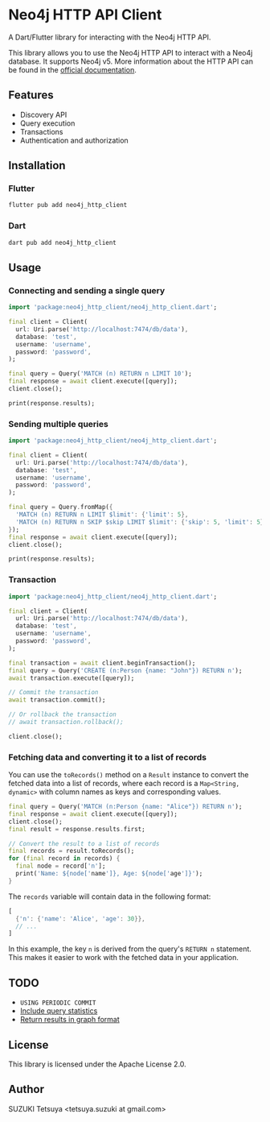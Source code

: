 # Neo4j HTTP API Client

A Dart/Flutter library for interacting with the Neo4j HTTP API.

This library allows you to use the Neo4j HTTP API to interact with a Neo4j database. It supports Neo4j v5. More information about the HTTP API can be found in the [official documentation](https://neo4j.com/docs/http-api/current/).

## Features

- Discovery API
- Query execution
- Transactions
- Authentication and authorization

## Installation

### Flutter

```bash
flutter pub add neo4j_http_client
```

### Dart

```bash
dart pub add neo4j_http_client
```

## Usage

### Connecting and sending a single query

```dart
import 'package:neo4j_http_client/neo4j_http_client.dart';

final client = Client(
  url: Uri.parse('http://localhost:7474/db/data'),
  database: 'test',
  username: 'username',
  password: 'password',
);

final query = Query('MATCH (n) RETURN n LIMIT 10');
final response = await client.execute([query]);
client.close();

print(response.results);
```

### Sending multiple queries

```dart
import 'package:neo4j_http_client/neo4j_http_client.dart';

final client = Client(
  url: Uri.parse('http://localhost:7474/db/data'),
  database: 'test',
  username: 'username',
  password: 'password',
);

final query = Query.fromMap({
  'MATCH (n) RETURN n LIMIT $limit': {'limit': 5},
  'MATCH (n) RETURN n SKIP $skip LIMIT $limit': {'skip': 5, 'limit': 5},
});
final response = await client.execute([query]);
client.close();

print(response.results);
```

### Transaction

```dart
import 'package:neo4j_http_client/neo4j_http_client.dart';

final client = Client(
  url: Uri.parse('http://localhost:7474/db/data'),
  database: 'test',
  username: 'username',
  password: 'password',
);

final transaction = await client.beginTransaction();
final query = Query('CREATE (n:Person {name: "John"}) RETURN n');
await transaction.execute([query]);

// Commit the transaction
await transaction.commit();

// Or rollback the transaction
// await transaction.rollback();

client.close();
```

### Fetching data and converting it to a list of records

You can use the `toRecords()` method on a `Result` instance to convert the fetched data into a list of records, where each record is a `Map<String, dynamic>` with column names as keys and corresponding values.

```dart
final query = Query('MATCH (n:Person {name: "Alice"}) RETURN n');
final response = await client.execute([query]);
client.close();
final result = response.results.first;

// Convert the result to a list of records
final records = result.toRecords();
for (final record in records) {
  final node = record['n'];
  print('Name: ${node['name']}, Age: ${node['age']}');
}
```

The `records` variable will contain data in the following format:

```dart
[
  {'n': {'name': 'Alice', 'age': 30}},
  // ...
]
```

In this example, the key `n` is derived from the query's `RETURN n` statement. This makes it easier to work with the fetched data in your application.

## TODO

- `USING PERIODIC COMMIT`
- [Include query statistics](https://neo4j.com/docs/http-api/current/actions/include-query-statistics/)
- [Return results in graph format](https://neo4j.com/docs/http-api/current/actions/return-results-in-graph-format/)

## License

This library is licensed under the Apache License 2.0.

## Author

SUZUKI Tetsuya <tetsuya.suzuki at gmail.com>